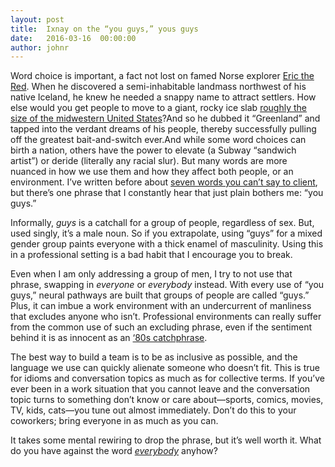 ```yaml
---
layout: post
title:  Ixnay on the “you guys,” yous guys
date:   2016-03-16  00:00:00
author: johnr
---
```


Word choice is important, a fact not lost on famed Norse explorer [Eric the Red](https://en.wikipedia.org/wiki/Erik_the_Red). When he discovered a semi-inhabitable landmass northwest of his native Iceland, he knew he needed a snappy name to attract settlers. How else would you get people to move to a giant, rocky ice slab [roughly the size of the midwestern United States](http://www.mylifeelsewhere.com/compare/united-states/greenland)?And so he dubbed it “Greenland” and tapped into the verdant dreams of his people, thereby successfully pulling off the greatest bait-and-switch ever.And while some word choices can birth a nation, others have the power to elevate (a Subway “sandwich artist”) or deride (literally any racial slur). But many words are more nuanced in how we use them and how they affect both people, or an environment. I’ve written before about [seven words you can’t say to client](/posts/2015-09-29-seven-things-you-can-never-say-on-project-calls), but there’s one phrase that I constantly hear that just plain bothers me: “you guys.”

Informally, _guys_ is a catchall for a group of people, regardless of sex. But, used singly, it’s a male noun. So if you extrapolate, using “guys” for a mixed gender group paints everyone with a thick enamel of masculinity. Using this in a professional setting is a bad habit that I encourage you to break.

Even when I am only addressing a group of men, I try to not use that phrase, swapping in _everyone_ or _everybody_ instead. With every use of “you guys,” neural pathways are built that groups of people are called “guys.” Plus, it can imbue a work environment with an undercurrent of manliness that excludes anyone who isn’t. Professional environments can really suffer from the common use of such an excluding phrase, even if the sentiment behind it is as innocent as an [‘80s catchphrase](https://www.google.com/search?q=sloth+goonies+hey+you+guys&biw=1367&bih=880&espv=2&source=lnms&sa=X&ved=0ahUKEwjjjLazrMXLAhVLMj4KHQm9DAgQ_AUIBSgA&dpr=1#q=sloth+goonies+hey+you+guys+image).

The best way to build a team is to be as inclusive as possible, and the language we use can quickly alienate someone who doesn’t fit. This is true for idioms and conversation topics as much as for collective terms. If you’ve ever been in a work situation that you cannot leave and the conversation topic turns to something don’t know or care about&mdash;sports, comics, movies, TV, kids, cats&mdash;you tune out almost immediately. Don’t do this to your coworkers; bring everyone in as much as you can.

It takes some mental rewiring to drop the phrase, but it’s well worth it. What do you have against the word *[everybody](https://www.youtube.com/watch?v=5fUZCcWBlQY)* anyhow?
